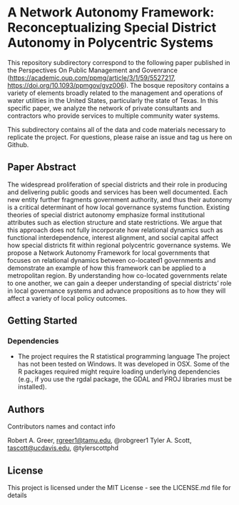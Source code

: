 # A Network Autonomy Framework: Reconceptualizing Special District Autonomy in Polycentric Systems

This repository subdirectory correspond to the following paper published in the Perspectives On Public Management and Govenrance (https://academic.oup.com/ppmg/article/3/1/59/5527217, https://doi.org/10.1093/ppmgov/gvz006). The bosque repository contains a variety of elements broadly related to the management and operations of water utilities in the United States, particularly the state of Texas. In this specific paper, we analyze the network of private consultants and contractors who provide services to multiple community water systems.

This subdirectory contains all of the data and code materials necessary to replicate the project. For questions, please raise an issue and tag us here on Github.

## Paper Abstract

The widespread proliferation of special districts and their role in producing and delivering public goods and services has been well documented. Each new entity further fragments government authority, and thus their autonomy is a critical determinant of how local governance systems function. Existing theories of special district autonomy emphasize formal institutional attributes such as election structure and state restrictions. We argue that this approach does not fully incorporate how relational dynamics such as functional interdependence, interest alignment, and social capital affect how special districts fit within regional polycentric governance systems. We propose a Network Autonomy Framework for local governments that focuses on relational dynamics between co-located1 governments and demonstrate an example of how this framework can be applied to a metropolitan region. By understanding how co-located governments relate to one another, we can gain a deeper understanding of special districts’ role in local governance systems and advance propositions as to how they will affect a variety of local policy outcomes.


## Getting Started

### Dependencies

* The project requires the R statistical programming language The project has not been tested on Windows. It was developed in OSX. Some of the R packages required might require loading underlying dependencies (e.g., if you use the rgdal package, the GDAL and PROJ libraries must be installed).

## Authors

Contributors names and contact info

Robert A. Greer, rgreer1@tamu.edu, @robgreer1
Tyler A. Scott, tascott@ucdavis.edu, @tylerscottphd  


## License

This project is licensed under the MIT License - see the LICENSE.md file for details

